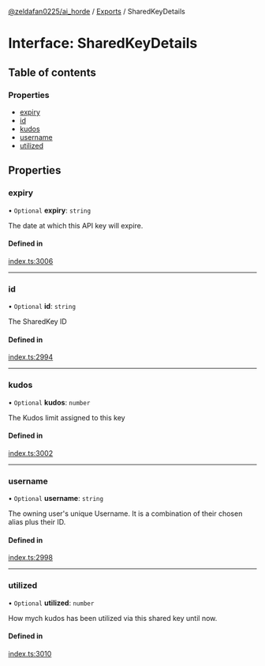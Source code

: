 [@zeldafan0225/ai_horde](../README.md) / [Exports](../modules.md) / SharedKeyDetails

# Interface: SharedKeyDetails

## Table of contents

### Properties

- [expiry](SharedKeyDetails.md#expiry)
- [id](SharedKeyDetails.md#id)
- [kudos](SharedKeyDetails.md#kudos)
- [username](SharedKeyDetails.md#username)
- [utilized](SharedKeyDetails.md#utilized)

## Properties

### expiry

• `Optional` **expiry**: `string`

The date at which this API key will expire.

#### Defined in

[index.ts:3006](https://github.com/ZeldaFan0225/ai_horde/blob/a3ac80c/index.ts#L3006)

___

### id

• `Optional` **id**: `string`

The SharedKey ID

#### Defined in

[index.ts:2994](https://github.com/ZeldaFan0225/ai_horde/blob/a3ac80c/index.ts#L2994)

___

### kudos

• `Optional` **kudos**: `number`

The Kudos limit assigned to this key

#### Defined in

[index.ts:3002](https://github.com/ZeldaFan0225/ai_horde/blob/a3ac80c/index.ts#L3002)

___

### username

• `Optional` **username**: `string`

The owning user's unique Username. It is a combination of their chosen alias plus their ID.

#### Defined in

[index.ts:2998](https://github.com/ZeldaFan0225/ai_horde/blob/a3ac80c/index.ts#L2998)

___

### utilized

• `Optional` **utilized**: `number`

How mych kudos has been utilized via this shared key until now.

#### Defined in

[index.ts:3010](https://github.com/ZeldaFan0225/ai_horde/blob/a3ac80c/index.ts#L3010)
